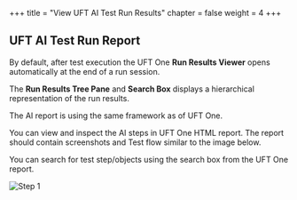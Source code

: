 +++
title = "View UFT AI Test Run Results"
chapter = false
weight = 4
+++

## UFT AI Test Run Report

By default, after test execution the UFT One **Run Results Viewer** opens automatically at the end of a run session.

The **Run Results Tree Pane** and **Search Box** displays a hierarchical representation of the run results.

The AI report is using the same framework as of UFT One.

You can view and inspect the AI steps in UFT One HTML report. The report should contain screenshots and Test flow similar to the image below.

You can search for test step/objects using the search box from the UFT One report.

![Step 1](/images/30_Create_UFT_AI_Based_Test/uft_run_report1.PNG)
